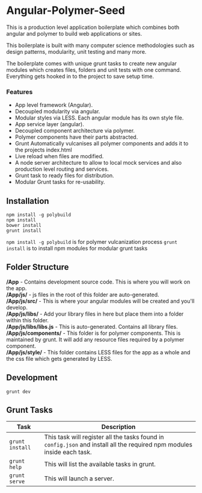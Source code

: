 # Angular-Polymer-Seed

This is a production level application boilerplate which combines both angular and polymer to build web applications or sites. 

This boilerplate is built with many computer science methodologies such as design patterns, modularity, unit testing and many more.

The boilerplate comes with unique grunt tasks to create new angular modules which creates files, folders and unit tests with one command. Everything gets hooked in to the project to save setup time.

###  Features 

* App level framework (Angular).
* Decoupled modularity via angular.
* Modular styles via LESS. Each angular module has its own style file.
* App service layer (angular).
* Decoupled component architecture via polymer.
* Polymer components have their parts abstracted.
* Grunt Automatically vulcanises all polymer components and adds it to the projects index.html
* Live reload when files are modified.
* A node server architecture to allow to local mock services and also production level routing and services.
* Grunt task to ready files for distribution.
* Modular Grunt tasks for re-usability.


## Installation 

```
npm install -g polybuild
npm install
bower install
grunt install
```

`npm install -g polybuild` is for polymer vulcanization process
`grunt install` is to install npm modules for modular grunt tasks

## Folder Structure

**/App** - Contains development source code. This is where you will work on the app.  
**/App/js/** - js files in the root of this folder are auto-generated.  
**/App/js/src/** - This is where your angular modules will be created and you'll develop.  
**/App/js/libs/** - Add your library files in here but place them into a folder within this folder.  
**/App/js/libs/libs.js** - This is auto-generated. Contains all library files.   
**/App/js/components/** - This folder is for polymer components. This is maintained by grunt. It will add any resource files required by a polymer component.  
**/App/js/style/** - This folder contains LESS files for the app as a whole and the css file which gets generated by LESS.  


## Development

```
grunt dev
```


## Grunt Tasks

|Task | Description  |
|---|---|
|`grunt install` | This task will register all the tasks found in `config.json` and install all the required npm modules inside each task. |
| `grunt help` | This will list the available tasks in grunt. |
| `grunt serve` | This will launch a server.
